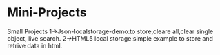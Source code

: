 # Mini-Projects

Small Projects 
1->Json-localstorage-demo:to store,cleare all,clear single object, live search.
2->HTML5 local storage:simple example to store and retrive data in html.

